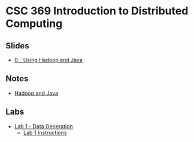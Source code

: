 # CSC 369 Introduction to Distributed Computing

## Slides
- [0 - Using Hadoop and Java](https://docs.google.com/presentation/d/1MJ10Xl_4CI0m0sRZV7fgejnmyCAH4qWe/edit#slide=id.p3)

## Notes
- [Hadoop and Java](notes/0_HadoopJava.md)

## Labs
- [Lab 1 - Data Generation](labs/lab1/)
    - [Lab 1 Instructions](https://docs.google.com/document/d/1IZJ3BmwIFJFoxMhJ-pdHfGyYU1rzox7w/edit)